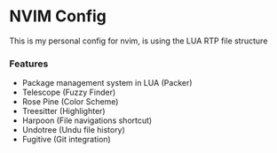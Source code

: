 # NVIM Config

This is my personal config for nvim, is using the LUA RTP file structure

### Features

- Package management system in LUA (Packer)
- Telescope (Fuzzy Finder)
- Rose Pine (Color Scheme)
- Treesitter (Highlighter)
- Harpoon (File navigations shortcut)
- Undotree (Undu file history)
- Fugitive (Git integration)
